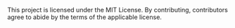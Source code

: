 This project is licensed under the MIT License. By contributing, contributors agree to abide by the terms of the applicable license.
